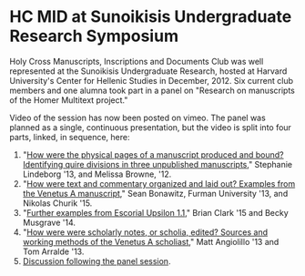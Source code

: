 # HC MID at Sunoikisis Undergraduate Research Symposium #


Holy Cross Manuscripts, Inscriptions and Documents Club was well represented at the Sunoikisis Undergraduate Research, hosted at Harvard University's Center for Hellenic Studies in December, 2012.  Six current club members and one alumna took part in a panel on "Research on manuscripts of the Homer Multitext project."

Video of the session has now been posted on vimeo.  The panel was planned as a single, continuous presentation, but the video is split into four parts, linked, in sequence, here:

1. "[How were the physical pages of a manuscript produced and bound?  Identifying quire divisions in three unpublished manuscripts][session1]," Stephanie Lindeborg '13, and Melissa Browne, '12.
2.  "[How were text and commentary organized and laid out?  Examples from the Venetus A manuscript][session2]," Sean Bonawitz, Furman University '13, and Nikolas Churik '15.
3. "[Further examples from Escorial Upsilon 1.1][session3]," Brian Clark '15 and Becky Musgrave '14.
4. "[How were were scholarly notes, or scholia, edited?  Sources and working methods of the Venetus A scholiast][session4]," Matt Angiolillo '13 and Tom Arralde '13.
5. [Discussion following the panel session][discussion].



[discussion]: http://vimeo.com/57938122


[session1]:  http://vimeo.com/album/2218617/video/57937493

[session2]:  http://vimeo.com/album/2218617/video/57938119

[session3]: http://vimeo.com/album/2218617/video/57936840


[session4]: http://vimeo.com/album/2218617/video/57937492